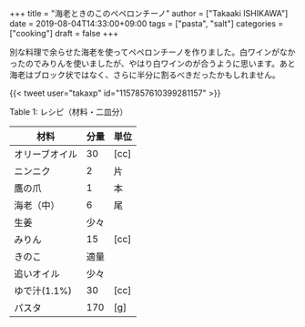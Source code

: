 +++
title = "海老ときのこのペペロンチーノ"
author = ["Takaaki ISHIKAWA"]
date = 2019-08-04T14:33:00+09:00
tags = ["pasta", "salt"]
categories = ["cooking"]
draft = false
+++

別な料理で余らせた海老を使ってペペロンチーノを作りました。白ワインがなかったのでみりんを使いましたが、やはり白ワインのが合うように思います。あと海老はブロック状ではなく、さらに半分に割るべきだったかもしれません。  

{{< tweet user="takaxp" id="1157857610399281157" >}}  

<div class="table-caption">
  <span class="table-number">Table 1</span>:
  レシピ（材料・二皿分）
</div>

| 材料      | 分量 | 単位 |
|---------|----|----|
| オリーブオイル | 30  | [cc] |
| ニンニク  | 2   | 片   |
| 鷹の爪    | 1   | 本   |
| 海老（中） | 6   | 尾   |
| 生姜      | 少々 |      |
| みりん    | 15  | [cc] |
| きのこ    | 適量 |      |
| 追いオイル | 少々 |      |
| ゆで汁(1.1%) | 30  | [cc] |
| パスタ    | 170 | [g]  |